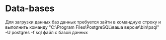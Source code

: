 # Data-bases
Для загрузки данных баз данных требуется зайти в командную строку и выполнить команду
"C:\Program Files\PostgreSQL\ваша версия\bin\psql" -U postgres -f sql файл с базой данных
